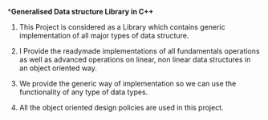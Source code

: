*************************************************Generalised Data structure Library in C++************************************************

1) This Project is considered as a Library which contains generic implementation of all major types of data structure.

2) I Provide the readymade implementations of all fundamentals operations as well as advanced operations on linear, non linear data structures in an object oriented way.

3) We provide the generic way of implementation so we can use the functionality of any type of data types.

4) All the object oriented design policies are used in this project.
